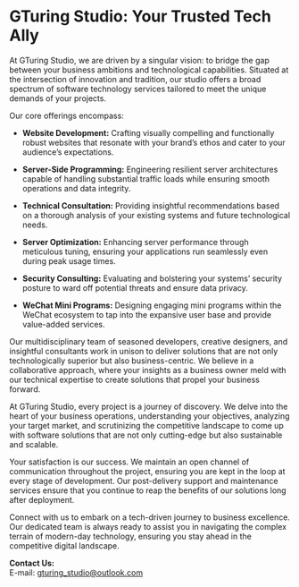 # GTuring Studio: Your Trusted Tech Ally

At GTuring Studio, we are driven by a singular vision: to bridge the gap between your business ambitions and technological capabilities. Situated at the intersection of innovation and tradition, our studio offers a broad spectrum of software technology services tailored to meet the unique demands of your projects.

Our core offerings encompass:

- **Website Development:** Crafting visually compelling and functionally robust websites that resonate with your brand’s ethos and cater to your audience’s expectations.

- **Server-Side Programming:** Engineering resilient server architectures capable of handling substantial traffic loads while ensuring smooth operations and data integrity.

- **Technical Consultation:** Providing insightful recommendations based on a thorough analysis of your existing systems and future technological needs.

- **Server Optimization:** Enhancing server performance through meticulous tuning, ensuring your applications run seamlessly even during peak usage times.

- **Security Consulting:** Evaluating and bolstering your systems’ security posture to ward off potential threats and ensure data privacy.

- **WeChat Mini Programs:** Designing engaging mini programs within the WeChat ecosystem to tap into the expansive user base and provide value-added services.

Our multidisciplinary team of seasoned developers, creative designers, and insightful consultants work in unison to deliver solutions that are not only technologically superior but also business-centric. We believe in a collaborative approach, where your insights as a business owner meld with our technical expertise to create solutions that propel your business forward.

At GTuring Studio, every project is a journey of discovery. We delve into the heart of your business operations, understanding your objectives, analyzing your target market, and scrutinizing the competitive landscape to come up with software solutions that are not only cutting-edge but also sustainable and scalable.

Your satisfaction is our success. We maintain an open channel of communication throughout the project, ensuring you are kept in the loop at every stage of development. Our post-delivery support and maintenance services ensure that you continue to reap the benefits of our solutions long after deployment.

Connect with us to embark on a tech-driven journey to business excellence. Our dedicated team is always ready to assist you in navigating the complex terrain of modern-day technology, ensuring you stay ahead in the competitive digital landscape.

**Contact Us:**  
E-mail: gturing_studio@outlook.com


<!---
GTuring-Studio/GTuring-Studio is a ✨ special ✨ repository because its `README.md` (this file) appears on your GitHub profile.
You can click the Preview link to take a look at your changes.
--->
